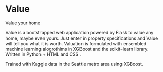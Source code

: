 # Value
Value your home 

Value is a bootstrapped web application powered by Flask to value any home, maybe even yours. Just enter in property specifications and Value will tell you what it is worth. Valuation is formulated with ensembled machine learning alogrothims in XGBoost and the scikit-learn library. Written in Python + HTML and CSS .

Trained with Kaggle data in the Seattle metro area using XGBoost.  
